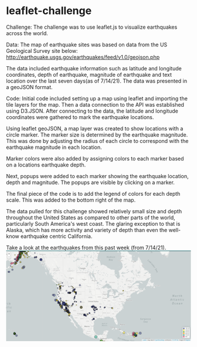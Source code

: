 # leaflet-challenge
Challenge:
The challenge was to use leaflet.js to visualize earthquakes across the world.

Data:
The map of earthquake sites was based on data from the US Geological Survey site below:
http://earthquake.usgs.gov/earthquakes/feed/v1.0/geojson.php

The data included earthquake information such as latitude and longitude coordinates, depth of earthquake, magnitude of earthquake and text location over the last seven days(as of 7/14/21).  The data was presented in a geoJSON format.


Code:
Initial code included setting up a map using leaflet and importing the tile layers for the map.  Then a data connection to the API was established using D3.JSON.  After connecting to the data, the latitude and longitude coordinates were gathered to mark the earthquake locations.

Using leaflet geoJSON, a map layer was created to show locations with a circle marker.  The marker size is determined by the earthquake magnitude.  This was done by adjusting the radius of each circle to correspond with the earthquake magnitude in each location.

Marker colors were also added by assigning colors to each marker based on a locations earthquake depth.

Next, popups were added to each marker showing the earthquake location, depth and magnitude.  The popups are visible by clicking on a marker.

The final piece of the code is to add the legend of colors for each depth scale.  This was added to the bottom right of the map.

The data pulled for this challenge showed relatively small size and depth throughout the United States as compared to other parts of the world, particularly South America's west coast.  The glaring exception to that is Alaska, which has more activity and variety of depth than even the well-know earthquake centric California.

Take a look at the earthquakes from this past week (from 7/14/21).
![Earthquakes](Images/EarthquakesNorthAmericaJul21.png)